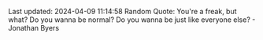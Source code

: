 Last updated: 2024-04-09 11:14:58
Random Quote: You're a freak, but what? Do you wanna be normal? Do you wanna be just like everyone else? - Jonathan Byers